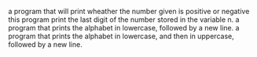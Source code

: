 a program that will print wheather the number given is positive or negative
this program print the last digit of the number stored in the variable n.
a program that prints the alphabet in lowercase, followed by a new line.
a program that prints the alphabet in lowercase, and then in uppercase, followed by a new line.
